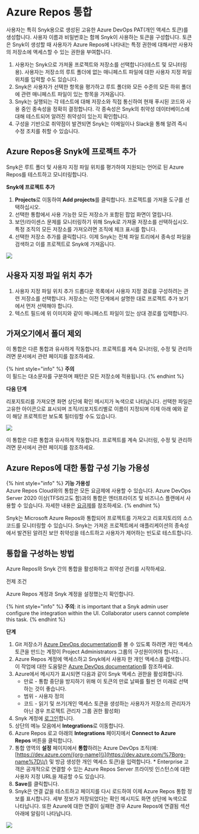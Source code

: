 # Azure Repos 통합

사용자는 특히 Snyk용으로 생성된 고유한 Azure DevOps PAT(개인 액세스 토큰)를 생성합니다. 사용자 이름과 비밀번호는 함께 Snyk이 사용하는 토큰을 구성합니다. 토큰은 Snyk이 생성할 때 사용자가 Azure Repos에 나타내는 특정 권한에 대해서만 사용자의 저장소에 액세스할 수 있는 권한을 부여합니다.

1. 사용자는 Snyk으로 가져올 프로젝트와 저장소를 선택합니다(테스트 및 모니터링용). 사용자는 저장소의 루트 폴더에 없는 매니페스트 파일에 대한 사용자 지정 파일 위치를 입력할 수도 있습니다.
2. Snyk은 사용자가 선택한 항목을 평가하고 루트 폴더와 모든 수준의 모든 하위 폴더에 관련 매니페스트 파일이 있는 항목을 가져옵니다.
3. Snyk는 실행되는 각 테스트에 대해 저장소와 직접 통신하여 현재 푸시된 코드와 사용 중인 종속성을 정확히 결정합니다. 각 종속성은 Snyk의 취약성 데이터베이스에 대해 테스트되어 알려진 취약성이 있는지 확인합니다.
4. 구성을 기반으로 취약점이 발견되면 Snyk는 이메일이나 Slack을 통해 알려 즉시 수정 조치를 취할 수 있습니다.

## Azure Repos용 Snyk에 프로젝트 추가

Snyk은 루트 폴더 및 사용자 지정 파일 위치를 평가하여 지원되는 언어로 된 Azure Repos를 테스트하고 모니터링합니다.

**Snyk에 프로젝트 추가**

1. **Projects**로 이동하여 **Add projects**를 클릭합니다. 프로젝트를 가져올 도구를 선택하십시오.
2. 선택한 통합에서 사용 가능한 모든 저장소가 포함된 팝업 화면이 열립니다.
3. 보안/라이센스 문제를 모니터링하기 위해 Snyk로 가져올 저장소를 선택하십시오. 특정 조직의 모든 저장소를 가져오려면 조직에 체크 표시를 합니다.
4. 선택한 저장소 추가를 클릭합니다. 이제 Snyk는 전체 파일 트리에서 종속성 파일을 검색하고 이를 프로젝트로 Snyk에 가져옵니다.

![](<../../../.gitbook/assets/uuid-cae3b5b8-6971-406c-3c00-91c9d1a570a2-en (1).png>)

## 사용자 지정 파일 위치 추가

1. 사용자 지정 파일 위치 추가 드롭다운 목록에서 사용자 지정 경로를 구성하려는 관련 저장소를 선택합니다. 저장소는 이전 단계에서 설명한 대로 프로젝트 추가 보기에서 먼저 선택해야 합니다.
2. 텍스트 필드에 위 이미지와 같이 매니페스트 파일이 있는 상대 경로를 입력합니다.

## 가져오기에서 폴더 제외

이 통합은 다른 통합과 유사하게 작동합니다. 프로젝트를 계속 모니터링, 수정 및 관리하려면 문서에서 관련 페이지를 참조하세요.

{% hint style="info" %}
**주의**\
이 필드는 대소문자를 구분하며 패턴은 모든 저장소에 적용됩니다.
{% endhint %}

**다음 단계**

리포지토리를 가져오면 화면 상단에 확인 메시지가 녹색으로 나타납니다. 선택한 파일은 고유한 아이콘으로 표시되며 조직/리포지토리별로 이름이 지정되며 이제 아래 예와 같이 해당 프로젝트만 보도록 필터링할 수도 있습니다.

![](../../../.gitbook/assets/screen-shot-2021-09-16-at-9.12.12-am.png)

이 통합은 다른 통합과 유사하게 작동합니다. 프로젝트를 계속 모니터링, 수정 및 관리하려면 문서에서 관련 페이지를 참조하세요.

## Azure Repos에 대한 통합 구성 기능 가용성

{% hint style="info" %}
**기능 가용성**\
Azure Repos Cloud와의 통합은 모든 요금제에 사용할 수 있습니다. Azure DevOps Server 2020 이상(TFS라고도 함)과의 통합은 엔터프라이즈 및 비즈니스 플랜에서 사용할 수 있습니다. 자세한 내용은 [요금제](https://snyk.io/plans/)를 참조하세요.
{% endhint %}

Snyk는 Microsoft Azure Repos와 통합되어 프로젝트를 가져오고 리포지토리의 소스 코드를 모니터링할 수 있습니다. Snyk는 가져온 프로젝트에서 애플리케이션의 종속성에서 발견된 알려진 보안 취약성을 테스트하고 사용자가 제어하는 빈도로 테스트합니다.

## 통합을 구성하는 방법

Azure Repos와 Snyk 간의 통합을 활성화하고 취약성 관리를 시작하세요.

전제 조건

Azure Repos 계정과 Snyk 계정을 설정했는지 확인합니다.

{% hint style="info" %}
**주의**: it is important that a Snyk admin user configure the integration within the UI. Collaborator users cannot complete this task.
{% endhint %}

**단계**

1. Git 저장소가 [Azure DevOps documentation](https://docs.microsoft.com/en-us/azure/devops/repos/git/set-git-repository-permissions)를 볼 수 있도록 하려면 개인 액세스 토큰을 만드는 계정이 Project Administrators 그룹의 구성원이어야 합니다. .
2. Azure Repos 계정에 액세스하고 Snyk에서 사용자 한 개인 액세스를 검색합니다. 이 작업에 대한 도움말은 [Azure DevOps documentation](https://docs.microsoft.com/en-us/azure/devops/repos/git/set-git-repository-permissions)를  참조하세요.
3. Azure에서 메시지가 표시되면 다음과 같이 Snyk 액세스 권한을 활성화합니다.
   * 만료 - 통합 중단을 방지하기 위해 이 토큰의 만료 날짜를 훨씬 먼 미래로 선택하는 것이 좋습니다.
   * 범위 - 사용자 정의
   * 코드 - 읽기 및 쓰기(개인 액세스 토큰을 생성하는 사용자가 저장소의 관리자가 아닌 경우 프로젝트 관리자 그룹 권한 활성화)
4. Snyk 계정에 [로그인](https://app.snyk.io/login)합니다.
5. 상단의 메뉴 모음에서 **Integrations**로 이동합니다.
6. Azure Repos 로고 아래의 **Integrations** 페이지에서 **Connect to Azure Repos** 버튼을 클릭합니다.
7. 통합 영역의 **설정** 페이지에서 **통합**하려는 Azure DevOps 조직(예: [https://dev.azure.com/{org-name}\\](https://dev.azure.com/%7Borg-name%7D\)/) 및 방금 생성한 개인 액세스 토큰)을 입력합니다. \* Enterprise 고객은 공개적으로 연결할 수 있는 Azure Repos Server 프라이빗 인스턴스에 대한 사용자 지정 URL을 제공할 수도 있습니다.
8. **Save**를 클릭합니다.
9. Snyk은 연결 값을 테스트하고 페이지를 다시 로드하여 이제 Azure Repos 통합 정보를 표시합니다. 세부 정보가 저장되었다는 확인 메시지도 화면 상단에 녹색으로 나타납니다. 또한 Azure에 대한 연결이 실패한 경우 Azure Repos에 연결됨 섹션 아래에 알림이 나타납니다.

![](../../../.gitbook/assets/screen\_shot\_2020-05-19\_at\_17.16.24.png)
